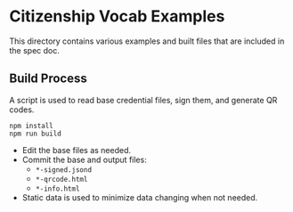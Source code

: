 # Citizenship Vocab Examples

This directory contains various examples and built files that are included in
the spec doc.

## Build Process

A script is used to read base credential files, sign them, and generate QR codes.

```
npm install
npm run build
```

- Edit the base files as needed.
- Commit the base and output files:
  - `*-signed.jsond`
  - `*-qrcode.html`
  - `*-info.html`
- Static data is used to minimize data changing when not needed.
